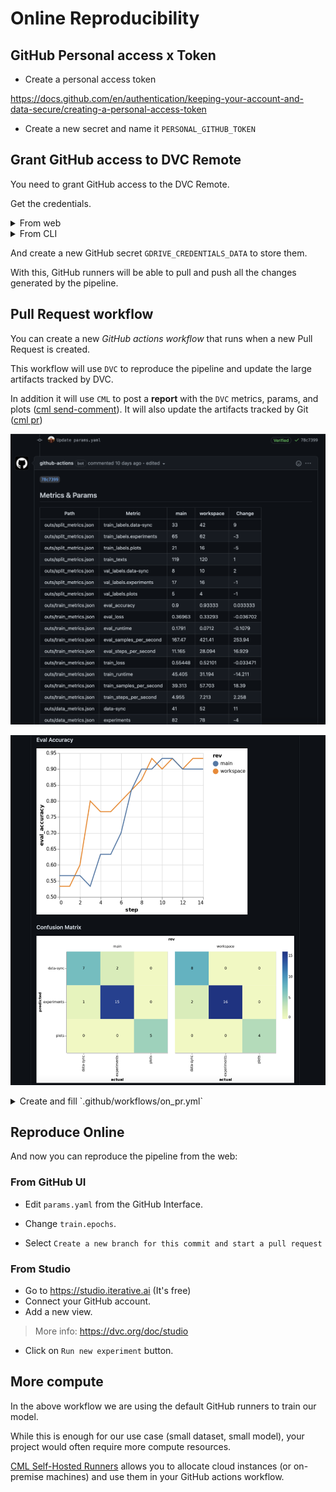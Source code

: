 # Online Reproducibility

## GitHub Personal access x Token

- Create a personal access token

https://docs.github.com/en/authentication/keeping-your-account-and-data-secure/creating-a-personal-access-token

- Create a new secret and name it `PERSONAL_GITHUB_TOKEN`

## Grant GitHub access to DVC Remote

You need to grant GitHub access to the DVC Remote.

Get the credentials.

<details>
<summary>From web</summary>

https://colab.research.google.com/drive/1Xe96hFDCrzL-Vt4Zj-cVHOxUgu-fyuBW

</details>

<details>
<summary>From CLI</summary>

```bash
cat ".dvc/tmp/gdrive-user-credentials.json"
```

</details>


And create a new GitHub secret `GDRIVE_CREDENTIALS_DATA` to store them.

With this, GitHub runners will be able to pull and push all the changes generated by the pipeline.

## Pull Request workflow

You can create a new *GitHub actions workflow* that runs when a new Pull Request is created.

This workflow will use `DVC` to reproduce the pipeline and update the large artifacts tracked by DVC.

In addition it will use `CML` to post a **report** with the `DVC` metrics, params, and plots ([cml send-comment](https://cml.dev/doc/ref/send-comment)). It will also update the artifacts tracked by Git ([cml pr](https://cml.dev/doc/ref/pr))

![Report Metrics](./imgs/report-metrics.png)

![Report Plots](./imgs/report-plots.png)

<details>
<summary>Create and fill `.github/workflows/on_pr.yml`</summary>

```yaml
name: DVC & CML Workflow

on:
  pull_request:

  # Allows you to run this workflow manually from the Actions tab
  workflow_dispatch:

jobs:
  build:
    runs-on: ubuntu-latest
    container: docker://ghcr.io/iterative/cml:latest

    steps:
      - uses: actions/checkout@v2
        with:
          fetch-depth: 0

      - name: Setup
        run: |
          pip install -r requirements.txt

      - name: Run DVC pipeline
        env:
          GITHUB_TOKEN: ${{ secrets.PERSONAL_GITHUB_TOKEN }}
          GDRIVE_CREDENTIALS_DATA: ${{ secrets.GDRIVE_CREDENTIALS_DATA }}
        run: |
          dvc repro --pull

      - name: Share changes
        env:
          GDRIVE_CREDENTIALS_DATA: ${{ secrets.GDRIVE_CREDENTIALS_DATA }}
        run: |
          dvc push

      - name: Create a P.R. with CML 
        env:
          REPO_TOKEN: ${{ secrets.GITHUB_TOKEN }}
        run: |
          cml pr --auto-merge "dvc.lock" "outs/*.json" "outs/eval"  "outs/train_metrics"

      - name: CML Report
        env:
          REPO_TOKEN: ${{ secrets.GITHUB_TOKEN }}
        run: |
          echo "## Metrics & Params" >> report.md

          dvc exp diff main --show-md >> report.md
          cml send-comment --pr --update report.md
                  
          echo "## Plots" >> report.md

          echo "### Eval Loss" >> report.md
          dvc plots diff \
            --target outs/train_metrics/scalars/eval_loss.tsv --show-vega main > vega.json
          vl2png vega.json -s 1.5 | cml-publish --md  >> report.md

          echo "### Eval Accuracy" >> report.md
          dvc plots diff \
            --target outs/train_metrics/scalars/eval_accuracy.tsv --show-vega main > vega.json
          vl2png vega.json -s 1.5 | cml-publish --md  >> report.md

          echo "### Confusion Matrix" >> report.md
          dvc plots diff \
            --target outs/eval/plots/confusion_matrix.json --show-vega main > vega.json
          vl2png vega.json -s 1.5 | cml-publish --md  >> report.md

          cml send-comment --pr --update report.md
```
</details>

## Reproduce Online

And now you can reproduce the pipeline from the web:

### From GitHub UI

- Edit `params.yaml` from the GitHub Interface.

- Change `train.epochs`.

- Select `Create a new branch for this commit and start a pull request`

### From Studio

- Go to https://studio.iterative.ai (It's free)
- Connect your GitHub account.
- Add a new view.

> More info: https://dvc.org/doc/studio

- Click on `Run new experiment` button.

## More compute

In the above workflow we are using the default GitHub runners to train our model.

While this is enough for our use case (small dataset, small model), your project would often require more compute resources.

[CML Self-Hosted Runners](https://cml.dev/doc/self-hosted-runners) allows you to allocate cloud instances (or on-premise machines) and use them in your GitHub actions workflow.
